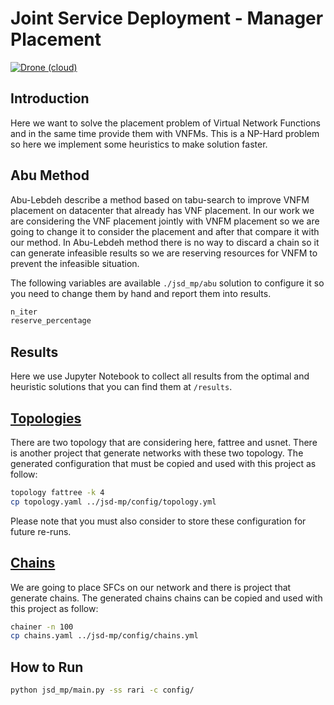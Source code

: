 # Joint Service Deployment - Manager Placement

[![Drone (cloud)](https://img.shields.io/drone/build/reinnet/jsd-mp.svg?style=flat-square&logo=drone)](https://cloud.drone.io/reinnet/jsd-mp)

## Introduction

Here we want to solve the placement problem of Virtual Network Functions and in the same time
provide them with VNFMs. This is a NP-Hard problem so here we implement some heuristics to make
solution faster.

## Abu Method

Abu-Lebdeh describe a method based on tabu-search to improve VNFM placement on datacenter that already has VNF placement.
In our work we are considering the VNF placement jointly with VNFM placement so we are going to change it to consider the placement and after that compare it with our method.
In Abu-Lebdeh method there is no way to discard a chain so it can generate infeasible results so we are reserving resources for VNFM to prevent the infeasible situation.

The following variables are available `./jsd_mp/abu` solution to configure it so you need to change them by hand and report them into results.

```python
n_iter
reserve_percentage
```

## Results

Here we use Jupyter Notebook to collect all results from the optimal and heuristic solutions that you can find them at `/results`.

## [Topologies](https://github.com/reinnet/topology)

There are two topology that are considering here, fattree and usnet. There is another project that generate networks with these two topology.
The generated configuration that must be copied and used with this project as follow:

```sh
topology fattree -k 4
cp topology.yaml ../jsd-mp/config/topology.yml
```

Please note that you must also consider to store these configuration for future re-runs.

## [Chains](https://github.com/reinnet/chainer)

We are going to place SFCs on our network and there is project that generate chains.
The generated chains chains can be copied and used with this project as follow:

```sh
chainer -n 100
cp chains.yaml ../jsd-mp/config/chains.yml
```

## How to Run

```sh
python jsd_mp/main.py -ss rari -c config/
```
